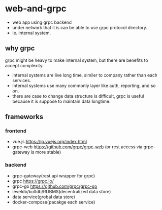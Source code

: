 # web-and-grpc

* web app using grpc backend
* under network that it is can be able to use grpc protocol directory.
* ie. internal system.

## why grpc

grpc might be heavy to make internal system, but there are benefits to accept complexity.

* internal systems are live long time, similer to company rather than each services.
* internal systems use many commonly layer like auth, reporting, and so on.
* there are case to change data structure is difficult, grpc is useful because it is suppose to maintain data longtime.

## frameworks
### frontend
* vue.js https://jp.vuejs.org/index.html
* grpc-web https://github.com/grpc/grpc-web (or rest access via grpc-gateway is more stable)
### backend
* grpc-gateway(rest api wrapper for grpc)
* grpc https://grpc.io/
* grpc-go https://github.com/grpc/grpc-go
* leveldb/boltdb/RDBMS(decentralized data store)
* data service(grobal data store)
* docker-compose(pacakge each service)
